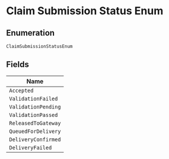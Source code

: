 
# Claim Submission Status Enum

## Enumeration

`ClaimSubmissionStatusEnum`

## Fields

| Name |
|  --- |
| `Accepted` |
| `ValidationFailed` |
| `ValidationPending` |
| `ValidationPassed` |
| `ReleasedToGateway` |
| `QueuedForDelivery` |
| `DeliveryConfirmed` |
| `DeliveryFailed` |


